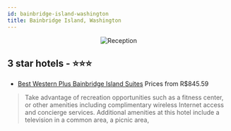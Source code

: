 ```yaml
---
id: bainbridge-island-washington
title: Bainbridge Island, Washington
---
```


<center><img src="https://i.travelapi.com/hotels/2000000/1460000/1457800/1457741/da90fca0_z.jpg" alt="Reception" /></center>


##  3 star hotels - ⭐️⭐️⭐️

-    [Best Western Plus Bainbridge Island Suites](https://us.hurb.com/hotels/bainbridge-island/best-western-plus-bainbridge-island-suites-JNP-JP754485?cmp=18055) Prices from R$845.59
   > Take advantage of recreation opportunities such as a fitness center, or other amenities including complimentary wireless Internet access and concierge services. Additional amenities at this hotel include a television in a common area, a picnic area, 
